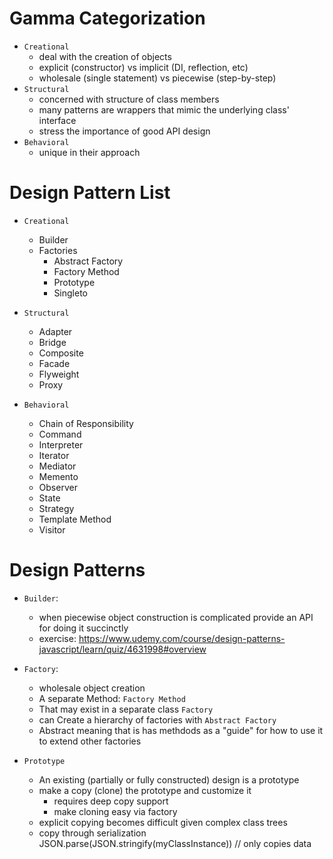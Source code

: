 # Gamma Categorization

- `Creational`
  - deal with the creation of objects
  - explicit (constructor) vs implicit (DI, reflection, etc)
  - wholesale (single statement) vs piecewise (step-by-step)
- `Structural`
  - concerned with structure of class members
  - many patterns are wrappers that mimic the underlying class' interface
  - stress the importance of good API design
- `Behavioral`
  - unique in their approach

# Design Pattern List

- `Creational`
  - Builder
  - Factories
    - Abstract Factory
    - Factory Method
    - Prototype
    - Singleto

- `Structural`

  - Adapter
  - Bridge
  - Composite
  - Facade
  - Flyweight
  - Proxy

- `Behavioral`

  - Chain of Responsibility
  - Command
  - Interpreter
  - Iterator
  - Mediator
  - Memento
  - Observer
  - State
  - Strategy
  - Template Method
  - Visitor

# Design Patterns
- `Builder`:
  - when piecewise object construction is complicated provide an API for doing it succinctly
  - exercise: https://www.udemy.com/course/design-patterns-javascript/learn/quiz/4631998#overview

- `Factory`:
  - wholesale object creation
  - A separate Method: `Factory Method`
  - That may exist in a separate class `Factory`
  - can Create a hierarchy of factories with `Abstract Factory`
  - Abstract meaning that is has methdods as a "guide" for how to use it to extend other factories

- `Prototype`
  - An existing (partially or fully constructed) design is a prototype
  - make a copy (clone) the prototype and customize it
    - requires deep copy support
    - make cloning easy via factory
  - explicit copying becomes difficult given complex class trees
  - copy through serialization JSON.parse(JSON.stringify(myClassInstance)) // only copies data